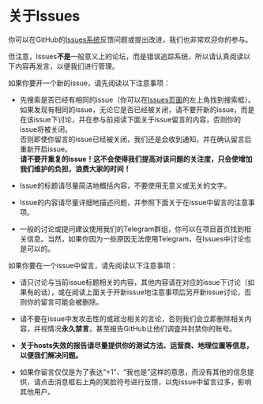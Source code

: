 # 关于Issues

你可以在GitHub的[Issues系统][issues]反馈问题或提出改进，我们也非常欢迎你的参与。

但注意，Issues**不是**一般意义上的论坛，而是错误追踪系统，所以请认真阅读以下内容再发言，以便我们进行管理。

如果你要开一个新的issue，请先阅读以下注意事项：

- 先搜索是否已经有相同的issue（你可以在[Issues页面][issues]的左上角找到搜索框）。如果发现有相同的issue，无论它是否已经被关闭，请不要开新的issue，而是在该issue下讨论，并在参与前阅读下面关于issue留言的内容，否则你的issue将被关闭。  
否则即使你留言的issue已经被关闭，我们还是会收到通知，并在确认留言后重新开启issue。  
**请不要开重复的issue！这不会使得我们提高对该问题的关注度，只会使增加我们维护的负担，浪费大家的时间！**

- Issue的标题请尽量简洁地概括内容，不要使用无意义或无关的文字。

- Issue的内容请尽量详细地描述问题，并参照下面关于在issue中留言的注意事项。

- 一般的讨论或提问建议使用我们的Telegram群组，你可以在项目首页找到相关信息。当然，如果你因为一些原因无法使用Telegram，在Issues中讨论也是可以的。

如果你要在一个issue中留言，请先阅读以下注意事项：

- 请只讨论与当前issue标题相关的内容，其他内容请在对应的issue下讨论（如果有的话），或在阅读上面关于开新issue地注意事项后另开新issue讨论，否则你的留言可能会被删除。

- 请不要在issue中发攻击性的或政治相关的言论，否则我们会立即删除相关内容，并视情况**永久禁言**，甚至报告GitHub让他们调査并封禁你的账号。

- **关于hosts失效的报告请尽量提供你的测试方法、运营商、地理位置等信息，以便我们解决问题。**

- 如果你留言仅仅是为了表达“+1”、“我也是”这样的意思，而没有其他的信息提供，请点击消息框右上角的笑脸符号进行反馈，以免issue中留言过多，影响其他用户。

[issues]: https://github.com/googlehosts/hosts/issues
